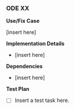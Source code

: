 ### ODE XX

**Use/Fix Case** 

[insert here]

**Implementation Details**

- [insert here]

**Dependencies**

- [insert here]

**Test Plan**

- [ ] Insert a test task here.
